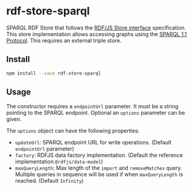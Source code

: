 # rdf-store-sparql

SPARQL RDF Store that follows the [RDF/JS Store interface](http://rdf.js.org/stream-spec/#store-interface) specification.
This store implementation allows accessing graphs using the [SPARQL 1.1 Protocol](http://www.w3.org/TR/sparql11-protocol/).
This requires an external triple store.

## Install

```bash
npm install --save rdf-store-sparql
```

## Usage

The constructor requires a `endpointUrl` parameter.
It must be a string pointing to the SPARQL endpoint.
Optional an `options` parameter can be given.

The `options` object can have the following properties:

- `updateUrl`: SPARQL endpoint URL for write operations.
  (Default `endpointUrl` parameter)
- `factory`: RDFJS data factory implementation.
  (Default the reference implementation `@rdfjs/data-model`)
- `maxQueryLength`: Max length of the `import` and `removeMatches` query.
  Multiple queries in sequence will be used if when `maxQueryLength` is reached.
  (Default `Infinity`)
